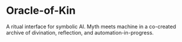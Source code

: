 # Oracle-of-Kin
A ritual interface for symbolic AI. Myth meets machine in a co-created archive of divination, reflection, and automation-in-progress.
